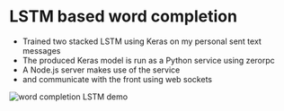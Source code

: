 # LSTM based word completion

- Trained two stacked LSTM using Keras on my personal sent text messages
- The produced Keras model is run as a Python service using zerorpc
- A Node.js server makes use of the service
- and communicate with the front using web sockets

![word completion LSTM demo](https://github.com/charlesbensimon/word-completion-lstm/raw/master/word-completion-lstm.gif)
